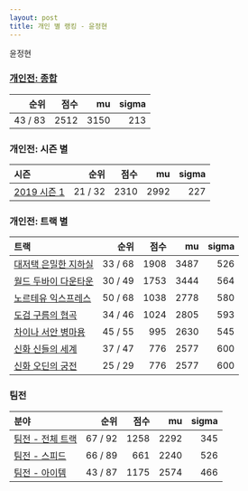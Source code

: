 ```yaml
---
layout: post
title: 개인 별 랭킹 - 윤정현
---
```


윤정현

### [개인전: 종합](../singles-full)

| 순위 | 점수 | mu | sigma |
|---:|---:|---:|---:|
| 43 / 83 | 2512 | 3150 | 213 |

### 개인전: 시즌 별

| 시즌 | 순위 | 점수 | mu | sigma |
|:---|---:|---:|---:|---:|
| [2019 시즌 1](../singles-s2019_1) | 21 / 32 | 2310 | 2992 | 227 |

### 개인전: 트랙 별

| 트랙 | 순위 | 점수 | mu | sigma |
|:---|---:|---:|---:|---:|
| [대저택 은밀한 지하실](../jeotaek) | 33 / 68 | 1908 | 3487 | 526 |
| [월드 두바이 다운타운](../dubai) | 30 / 49 | 1753 | 3444 | 564 |
| [노르테유 익스프레스](../noex) | 50 / 68 | 1038 | 2778 | 580 |
| [도검 구름의 협곡](../hyupgog) | 34 / 46 | 1024 | 2805 | 593 |
| [차이나 서안 병마용](../byeongma) | 45 / 55 | 995 | 2630 | 545 |
| [신화 신들의 세계](../shinsegye) | 37 / 47 | 776 | 2577 | 600 |
| [신화 오딘의 궁전](../odin) | 25 / 29 | 776 | 2577 | 600 |

### 팀전

| 분야 | 순위 | 점수 | mu | sigma |
|:---|---:|---:|---:|---:|
| [팀전 - 전체 트랙](../team-full) | 67 / 92 | 1258 | 2292 | 345 |
| [팀전 - 스피드](../team-speed) | 66 / 89 | 661 | 2240 | 526 |
| [팀전 - 아이템](../team-item) | 43 / 87 | 1175 | 2574 | 466 |
